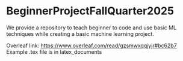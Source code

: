 # BeginnerProjectFallQuarter2025
We provide a repository to teach beginner to code and use basic ML techniques while creating a basic machine learning project. 


Overleaf link: https://www.overleaf.com/read/gzsmwxqqjyjr#bc62b7
Example .tex file is in latex_documents